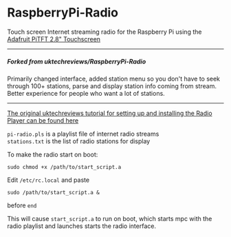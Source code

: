 RaspberryPi-Radio
=================
Touch screen Internet streaming radio for the Raspberry Pi using the [Adafruit PiTFT 2.8" Touchscreen](https://adafruit.com/product/1601)

---

##### Forked from uktechreviews/RaspberryPi-Radio
Primarily changed interface, added station menu so you don't have to seek through 100+ stations, parse and display station info coming from stream. Better experience for people who want a lot of stations. 

---

[The original uktechreviews tutorial for setting up and installing the Radio Player can be found here](https://learn.adafruit.com/raspberry-pi-radio-player-with-touchscreen?view=all)

`pi-radio.pls` is a playlist file of internet radio streams  
`stations.txt` is the list of radio stations for display

To make the radio start on boot:
```
sudo chmod +x /path/to/start_script.a
```

Edit `/etc/rc.local` and paste
```
sudo /path/to/start_script.a &
```
before `end`

This will cause `start_script.a` to run on boot, which starts mpc with the radio playlist and launches starts the radio interface.


